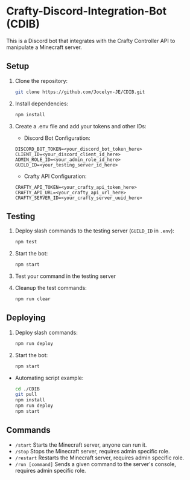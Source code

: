 # Crafty-Discord-Integration-Bot (CDIB)

This is a Discord bot that integrates with the Crafty Controller API to manipulate a Minecraft server.

## Setup

1. Clone the repository:

    ```bash
    git clone https://github.com/Jocelyn-JE/CDIB.git
    ```

2. Install dependencies:

     ```bash
     npm install
     ```

3. Create a .env file and add your tokens and other IDs:

    - Discord Bot Configuration:

    ```.env
    DISCORD_BOT_TOKEN=<your_discord_bot_token_here>
    CLIENT_ID=<your_discord_client_id_here>
    ADMIN_ROLE_ID=<your_admin_role_id_here>
    GUILD_ID=<your_testing_server_id_here>
    ```

    - Crafty API Configuration:

    ```.env
    CRAFTY_API_TOKEN=<your_crafty_api_token_here>
    CRAFTY_API_URL=<your_crafty_api_url_here>
    CRAFTY_SERVER_ID=<your_crafty_server_uuid_here>
    ```

## Testing

1. Deploy slash commands to the testing server (`GUILD_ID` in `.env`):

    ```bash
    npm test
    ```

2. Start the bot:

    ```bash
    npm start
    ```

3. Test your command in the testing server

4. Cleanup the test commands:

    ```bash
    npm run clear
    ```

## Deploying

1. Deploy slash commands:

    ```bash
    npm run deploy
    ```

2. Start the bot:

    ```bash
    npm start
    ```

- Automating script example:

    ```bash
    cd ./CDIB
    git pull
    npm install
    npm run deploy
    npm start
    ```

## Commands

- `/start` Starts the Minecraft server, anyone can run it.
- `/stop` Stops the Minecraft server, requires admin specific role.
- `/restart` Restarts the Minecraft server, requires admin specific role.
- `/run [command]` Sends a given command to the server's console, requires admin specific role.
